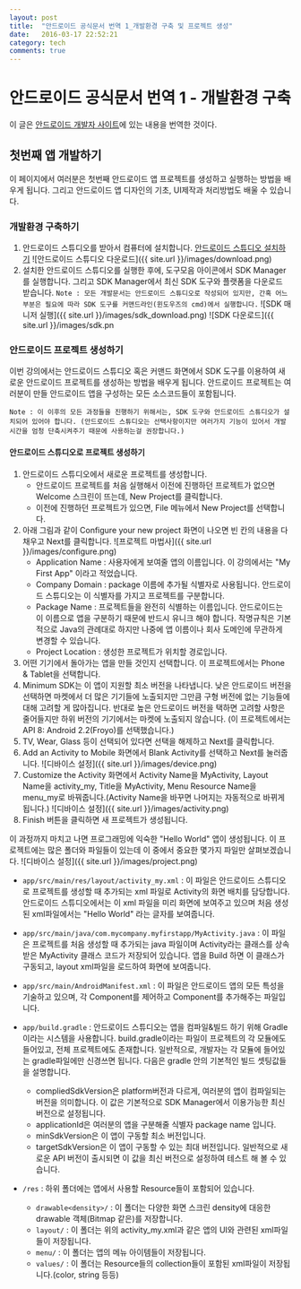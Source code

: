 ```yaml
---
layout: post
title:  "안드로이드 공식문서 번역 1_개발환경 구축 및 프로젝트 생성"
date:   2016-03-17 22:52:21
category: tech
comments: true
---
```

# 안드로이드 공식문서 번역 1 - 개발환경 구축
이 글은 [안드로이드 개발자 사이트](http://developer.android.com "안드로이드 개발자 사이트")에 있는 내용을 번역한 것이다.

## 첫번째 앱 개발하기
이 페이지에서 여러분은 첫번째 안드로이드 앱 프로젝트를 생성하고 실행하는 방법을 배우게 됩니다.
그리고 안드로이드 앱 디자인의 기초, UI제작과 처리방법도 배울 수 있습니다.
 
### 개발환경 구축하기
1. 안드로이드 스튜디오를 받아서 컴퓨터에 설치합니다. [안드로이드 스튜디오 설치하기](http://developer.android.com/sdk/index.html "안드로이드 스튜디오 설치")
![안드로이드 스튜디오 다운로드]({{ site.url }}/images/download.png)
2. 설치한 안드로이드 스튜디오를 실행한 후에, 도구모음 아이콘에서 SDK Manager를 실행합니다. 그리고 SDK Manager에서 최신 SDK 도구와 플랫폼을 다운로드 받습니다.
`Note : 모든 개발문서는 안드로이드 스튜디오로 작성되어 있지만, 간혹 어느 부분은 필요에 따라 SDK 도구를 커맨드라인(윈도우즈의 cmd)에서 실행합니다.`
![SDK 매니저 실행]({{ site.url }}/images/sdk_download.png)
![SDK 다운로드]({{ site.url }}/images/sdk.pn

### 안드로이드 프로젝트 생성하기
이번 강의에서는 안드로이드 스튜디오 혹은 커맨드 화면에서 SDK 도구를 이용하여 새로운 안드로이드 프로젝트를 생성하는 방법을 배우게 됩니다.
안드로이드 프로젝트는 여러분이 만들 안드로이드 앱을 구성하는 모든 소스코드들이 포함됩니다.

​`Note : 이 이후의 모든 과정들을 진행하기 위해서는, SDK 도구와 안드로이드 스튜디오가 설치되어 있어야 합니다.
(안드로이드 스튜디오는 선택사항이지만 여러가지 기능이 있어서 개발시간을 엄청 단축시켜주기 때문에 사용하는걸 권장합니다.)`

#### 안드로이드 스튜디오로 프로젝트 생성하기​
1. 안드로이드 스튜디오에서 새로운 프로젝트를 생성합니다.
	* 안드로이드 프로젝트를 처음 실행해서 이전에 진행하던 프로젝트가 없으면 Welcome 스크린이 뜨는데, New Project를 클릭합니다.
	* 이전에 진행하던 프로젝트가 있으면, File 메뉴에서 New Project를 선택합니다.
2. 아래 그림과 같이 Configure your new project 화면이 나오면 빈 칸의 내용을 다 채우고 Next를 클릭합니다.
![프로젝트 마법사]({{ site.url }}/images/configure.png)
	* Application Name : 사용자에게 보여줄 앱의 이름입니다. 이 강의에서는 "My First App" 이라고 적었습니다.
	* Company Domain : package 이름에 추가될 식별자로 사용됩니다. 안드로이드 스튜디오는 이 식별자를 가지고 프로젝트를 구분합니다.
	* Package Name : 프로젝트들을 완전히 식별하는 이름입니다. 안드로이드는 이 이름으로 앱을 구분하기 때문에 반드시 유니크 해야 합니다. 작명규칙은 기본적으로 Java의 관례대로 하지만 나중에 앱 이름이나 회사 도메인에 무관하게 변경할 수 있습니다.
	* Project Location : 생성한 프로젝트가 위치할 경로입니다.
3. 어떤 기기에서 돌아가는 앱을 만들 것인지 선택합니다. 이 프로젝트에서는 Phone & Tablet을 선택합니다.
4. Minimum SDK는 이 앱이 지원할 최소 버전을 나타냅니다. 낮은 안드로이드 버전을 선택하면 마켓에서 더 많은 기기들에 노출되지만 그만큼 구형 버전에 없는 기능들에 대해 고려할 게 많아집니다. 반대로 높은 안드로이드 버전을  택하면 고려할 사항은 줄어들지만 하위 버전의 기기에서는 마켓에 노출되지 않습니다. (이 프로젝트에서는 API 8: Android 2.2(Froyo)를 선택했습니다.)
5. TV, Wear, Glass 등이 선택되어 있다면 선택을 해제하고 Next를 클릭합니다.
6. Add an Activity to Mobile 화면에서 Blank Activity를 선택하고 Next를 눌러줍니다.
![디바이스 설정]({{ site.url }}/images/device.png)
7. Customize the Activity 화면에서 Activity Name을 MyActivity, Layout Name을 activity_my, Title을 MyActivity, Menu Resource Name을 menu_my로 바꿔줍니다.(Activity Name을 바꾸면 나머지는 자동적으로 바뀌게 됩니다.)
![디바이스 설정]({{ site.url }}/images/activity.png)
8. Finish 버튼을 클릭하면 새 프로젝트가 생성됩니다.

이 과정까지 마치고 나면 프로그래밍에 익숙한 "Hello World" 앱이 생성됩니다. 이 프로젝트에는 많은 폴더와 파일들이 있는데 이 중에서 중요한 몇가지 파일만 살펴보겠습니다.
![디바이스 설정]({{ site.url }}/images/project.png)


* `app/src/main/res/layout/activity_my.xml` : ​이 파일은 안드로이드 스튜디오로 프로젝트를 생성할 때 추가되는 xml 파일로 Activity의 화면 배치를 담당합니다. 안드로이드 스튜디오에서는 이 xml 파일을 미리 화면에 보여주고 있으며 처음 생성된 xml파일에서는 "Hello World" 라는 글자를 보여줍니다.
* `app/src/main/java/com.mycompany.myfirstapp/MyActivity.java` : ​​이 파일은 프로젝트를 처음 생성할 때 추가되는 java 파일이며 Activity라는 클래스를 상속받은 MyActivity 클래스 코드가 저장되어 있습니다. 앱을 Build 하면 이 클래스가 구동되고, layout xml파일을 로드하여 화면에 보여줍니다.
* `app/src/main/AndroidManifest.xml` : ​​이 파일은 안드로이드 앱의 모든 특성을 기술하고 있으며, 각 Component를 제어하고 Component를 추가해주는 파일입니다.
* `app/build.gradle` : ​​안드로이드 스튜디오는 앱을 컴파일&빌드 하기 위해 Gradle이라는 시스템을 사용합니다. build.gradle이라는 파일이 프로젝트의 각 모듈에도 들어있고, 전체 프로젝트에도 존재합니다. 일반적으로, 개발자는 각 모듈에 들어있는 gradle파일에만 신경쓰면 됩니다. 다음은 gradle 안의 기본적인 빌드 셋팅값들을 설명합니다.
	* compliedSdkVersion은 platform버전과 다르게, 여러분의 앱이 컴파일되는 버전을 의미합니다. 이 값은 기본적으로 SDK Manager에서 이용가능한 최신 버전으로 설정됩니다.
	* applicationId​은 여러분의 앱을 구분해줄 식별자 package name 입니다.
	* minSdkVersion은 이 앱이 구동할 최소 버전입니다.
	* targetSdkVersion은​ 이 앱이 구동할 수 있는 최대 버전입니다. 일반적으로 새로운 API 버전이 출시되면 이 값을 최신 버전으로 설정하여 테스트 해 볼 수 있습니다.

* `/res` : 하위 폴더에는 앱에서 사용할 Resource들이 포함되어 있습니다.
	* `drawable<density>/` : ​이 폴더는 다양한 화면 스크린 density에 대응한 drawable 객체(Bitmap 같은)를 저장합니다.
	* `layout/` : ​이 폴더는 위의 activity_my.xml과 같은 앱의 UI와 관련된 xml파일들이 저장됩니다.
	* `menu/` : ​이 폴더는 앱의 메뉴 아이템들이 저장됩니다.
	* `values/` : ​이 폴더는 Resource들의 collection들이 포함된 xml파일이 저장됩니다.(color, string 등등)